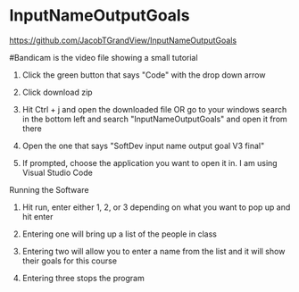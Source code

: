 # InputNameOutputGoals
 
https://github.com/JacobTGrandView/InputNameOutputGoals

#Bandicam is the video file showing a small tutorial

1) Click the green button that says "Code" with the drop down arrow

2) Click download zip

3) Hit Ctrl + j and open the downloaded file OR go to your windows search in the bottom left and search
   "InputNameOutputGoals" and open it from there

4) Open the one that says "SoftDev input name output goal V3 final"

5) If prompted, choose the application you want to open it in. I am using Visual Studio Code


Running the Software

1) Hit run, enter either 1, 2, or 3 depending on what you want to pop up and hit enter

2) Entering one will bring up a list of the people in class

3) Entering two will allow you to enter a name from the list and it will show their goals for this course

4) Entering three stops the program

